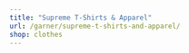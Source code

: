 ```yaml
---
title: "Supreme T-Shirts & Apparel"
url: /garner/supreme-t-shirts-and-apparel/
shop: clothes
---
```

